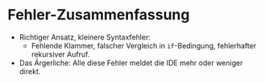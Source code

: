 # Fehler-Zusammenfassung

- Richtiger Ansatz, kleinere Syntaxfehler:
  - Fehlende Klammer, falscher Vergleich in `if`-Bedingung,
    fehlerhafter rekursiver Aufruf.
- Das Ärgerliche: Alle diese Fehler meldet die IDE mehr
  oder weniger direkt.
